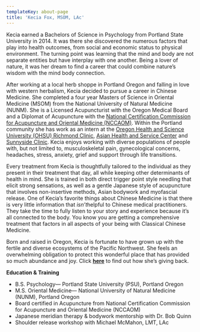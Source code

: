 ```yaml
---
templateKey: about-page
title: 'Kecia Fox, MSOM, LAc'
---
```

Kecia earned a Bachelors of Science in Psychology from Portland State University in 2014. It was there she discovered the numerous factors that play into health outcomes, from social and economic status to physical environment. The turning point was learning that the mind and body are not separate entities but have interplay with one another. Being a lover of nature, it was her dream to find a career that could combine nature’s wisdom with the mind body connection.

After working at a local herb shoppe in Portland Oregon and falling in love with western herbalism, Kecia decided to pursue a career in Chinese Medicine. She completed a four year Masters of Science in Oriental Medicine (MSOM) from the National University of Natural Medicine (NUNM). She is a Licensed Acupuncturist with the Oregon Medical Board and a Diplomat of Acupuncture with the [National Certification Commission for Acupuncture and Oriental Medicine (NCCAOM)](https://www.nccaom.org/). Within the Portland community she has work as an intern at the [Oregon Health and Science University (OHSU) Richmond Clinic](https://www.ohsu.edu/family-medicine/family-medicine-richmond), [Asian Health and Service Center](https://www.ahscpdx.org/) and [Sunnyside Clinic](https://www.clackamas.us/healthcenters/sunnyside.html). Kecia enjoys working with diverse populations of people with, but not limited to, musculoskeletal pain, gynecological concerns, headaches, stress, anxiety, grief and support through life transitions.

Every treatment from Kecia is thoughtfully tailored to the individual as they present in their treatment that day, all while keeping other determinants of health in mind. She is trained in both direct trigger point style needling that elicit strong sensations, as well as a gentle Japanese style of acupuncture that involves non-insertive methods, Asian bodywork and myofascial release. One of Kecia’s favorite things about Chinese Medicine is that there is very little information that *isn’t*helpful to Chinese medical practitioners. They take the time to fully listen to your story and experience because it’s all connected to the body. You know you are getting a comprehensive treatment that factors in all aspects of your being with Classical Chinese Medicine.

Born and raised in Oregon, Kecia is fortunate to have grown up with the fertile and diverse ecosystems of the Pacific Northwest. She feels an overwhelming obligation to protect this wonderful place that has provided so much abundance and joy. Click **[here](https://www.wellforestacupuncture.com/our-mission)** to find out how she’s giving back.

**Education & Training**

* B.S. Psychology— Portland State University (PSU), Portland Oregon
* M.S. Oriental Medicine— National University of Natural Medicine (NUNM), Portland Oregon
* Board certified in Acupuncture from National Certification Commission for Acupuncture and Oriental Medicine (NCCAOM)
* Japanese meridian therapy & bodywork mentorship with Dr. Bob Quinn
* Shoulder release workshop with Michael McMahon, LMT, LAc
